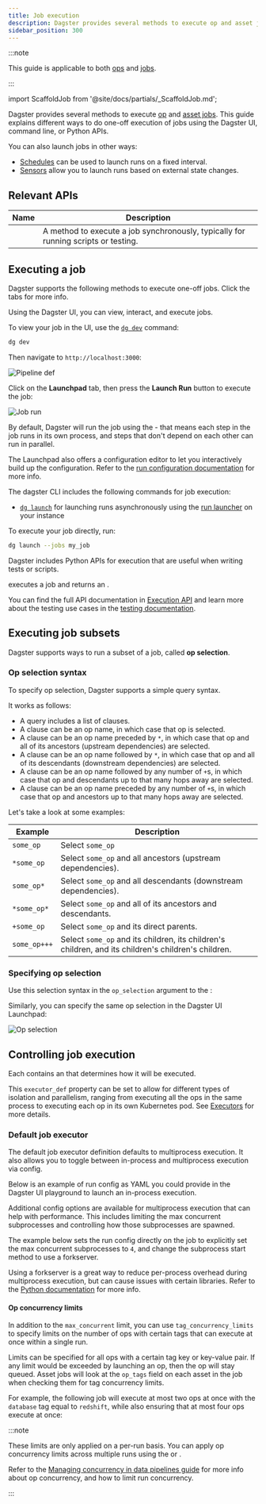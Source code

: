 ```yaml
---
title: Job execution
description: Dagster provides several methods to execute op and asset jobs using the UI, command line, Python APIs, or via schedules or sensors.
sidebar_position: 300
---
```


:::note

This guide is applicable to both [ops](/guides/build/ops) and [jobs](/guides/build/jobs).

:::

import ScaffoldJob from '@site/docs/partials/\_ScaffoldJob.md';

<ScaffoldJob />

Dagster provides several methods to execute [op](/guides/build/jobs/op-jobs) and [asset jobs](/guides/build/jobs/asset-jobs). This guide explains different ways to do one-off execution of jobs using the Dagster UI, command line, or Python APIs.

You can also launch jobs in other ways:

- [Schedules](/guides/automate/schedules) can be used to launch runs on a fixed interval.
- [Sensors](/guides/automate/sensors) allow you to launch runs based on external state changes.

## Relevant APIs

| Name                                                            | Description                                                                        |
| --------------------------------------------------------------- | ---------------------------------------------------------------------------------- |
| <PyObject section="jobs" module="dagster" object="JobDefinition.execute_in_process" /> | A method to execute a job synchronously, typically for running scripts or testing. |

## Executing a job

Dagster supports the following methods to execute one-off jobs. Click the tabs for more info.

<Tabs>
<TabItem value="Dagster UI">

Using the Dagster UI, you can view, interact, and execute jobs.

To view your job in the UI, use the [`dg dev`](/api/clis/dg-cli/dg-cli-reference#dg-dev) command:

```bash
dg dev
```

Then navigate to `http://localhost:3000`:

![Pipeline def](/images/guides/build/ops/pipeline-def.png)

Click on the **Launchpad** tab, then press the **Launch Run** button to execute the job:

![Job run](/images/guides/build/ops/pipeline-run.png)

By default, Dagster will run the job using the <PyObject section="execution" module="dagster" object="multiprocess_executor" /> - that means each step in the job runs in its own process, and steps that don't depend on each other can run in parallel.

The Launchpad also offers a configuration editor to let you interactively build up the configuration. Refer to the [run configuration documentation](/guides/operate/configuration/run-configuration#providing-config-values-at-runtime) for more info.

</TabItem>
<TabItem value="Command line">

The dagster CLI includes the following commands for job execution:

- [`dg launch`](/api/clis/dg-cli/dg-cli-reference#dg-launch) for launching runs asynchronously using the [run launcher](/deployment/execution/run-launchers) on your instance

To execute your job directly, run:

```bash
dg launch --jobs my_job
```

</TabItem>
<TabItem value="Python">

Dagster includes Python APIs for execution that are useful when writing tests or scripts.

<PyObject section="jobs" module="dagster" object="JobDefinition.execute_in_process" /> executes a job and
returns an <PyObject section="execution" module="dagster" object="ExecuteInProcessResult" />.

<CodeExample path="docs_snippets/docs_snippets/concepts/ops_jobs_graphs/job_execution.py" startAfter="start_execute" endBefore="end_execute" title="src/<project_name>/defs/assets.py"/>

You can find the full API documentation in [Execution API](/api/dagster/execution) and learn more about the testing use cases in the [testing documentation](/guides/test).

</TabItem>
</Tabs>

## Executing job subsets

Dagster supports ways to run a subset of a job, called **op selection**.

### Op selection syntax

To specify op selection, Dagster supports a simple query syntax.

It works as follows:

- A query includes a list of clauses.
- A clause can be an op name, in which case that op is selected.
- A clause can be an op name preceded by `*`, in which case that op and all of its ancestors (upstream dependencies) are selected.
- A clause can be an op name followed by `*`, in which case that op and all of its descendants (downstream dependencies) are selected.
- A clause can be an op name followed by any number of `+`s, in which case that op and descendants up to that many hops away are selected.
- A clause can be an op name preceded by any number of `+`s, in which case that op and ancestors up to that many hops away are selected.

Let's take a look at some examples:

| Example      | Description                                                                                         |
| ------------ | --------------------------------------------------------------------------------------------------- |
| `some_op`    | Select `some_op`                                                                                    |
| `*some_op`   | Select `some_op` and all ancestors (upstream dependencies).                                         |
| `some_op*`   | Select `some_op` and all descendants (downstream dependencies).                                     |
| `*some_op*`  | Select `some_op` and all of its ancestors and descendants.                                          |
| `+some_op`   | Select `some_op` and its direct parents.                                                            |
| `some_op+++` | Select `some_op` and its children, its children's children, and its children's children's children. |

### Specifying op selection

Use this selection syntax in the `op_selection` argument to the <PyObject section="jobs" module="dagster" object="JobDefinition.execute_in_process" />:

<CodeExample path="docs_snippets/docs_snippets/concepts/ops_jobs_graphs/job_execution.py" startAfter="start_op_selection_marker" endBefore="end_op_selection_marker" title="src/<project_name>/defs/jobs.py"/>

Similarly, you can specify the same op selection in the Dagster UI Launchpad:

![Op selection](/images/guides/build/ops/solid-selection.png)

## Controlling job execution

Each <PyObject section="jobs" module="dagster" object="JobDefinition" /> contains an <PyObject section="internals" module="dagster" object="ExecutorDefinition" /> that determines how it will be executed.

This `executor_def` property can be set to allow for different types of isolation and parallelism, ranging from executing all the ops in the same process to executing each op in its own Kubernetes pod. See [Executors](/guides/operate/run-executors) for more details.

### Default job executor

The default job executor definition defaults to multiprocess execution. It also allows you to toggle between in-process and multiprocess execution via config.

Below is an example of run config as YAML you could provide in the Dagster UI playground to launch an in-process execution.

<CodeExample path="docs_snippets/docs_snippets/concepts/ops_jobs_graphs/job_execution.py" startAfter="start_ip_yaml" endBefore="end_ip_yaml" />

Additional config options are available for multiprocess execution that can help with performance. This includes limiting the max concurrent subprocesses and controlling how those subprocesses are spawned.

The example below sets the run config directly on the job to explicitly set the max concurrent subprocesses to `4`, and change the subprocess start method to use a forkserver.

<CodeExample path="docs_snippets/docs_snippets/concepts/ops_jobs_graphs/job_execution.py" startAfter="start_mp_cfg" endBefore="end_mp_cfg" title="src/<project_name>/defs/jobs.py"/>

Using a forkserver is a great way to reduce per-process overhead during multiprocess execution, but can cause issues with certain libraries. Refer to the [Python documentation](https://docs.python.org/3/library/multiprocessing.html#contexts-and-start-methods) for more info.

#### Op concurrency limits

In addition to the `max_concurrent` limit, you can use `tag_concurrency_limits` to specify limits on the number of ops with certain tags that can execute at once within a single run.

Limits can be specified for all ops with a certain tag key or key-value pair. If any limit would be exceeded by launching an op, then the op will stay queued. Asset jobs will look at the `op_tags` field on each asset in the job when checking them for tag concurrency limits.

For example, the following job will execute at most two ops at once with the `database` tag equal to `redshift`, while also ensuring that at most four ops execute at once:

<CodeExample path="docs_snippets/docs_snippets/concepts/ops_jobs_graphs/job_execution.py" startAfter="start_tag_concurrency" endBefore="end_tag_concurrency" title="src/<project_name>/defs/jobs.py"/>

:::note

These limits are only applied on a per-run basis. You can apply op concurrency limits across multiple runs using the <PyObject section="libraries" module="dagster_celery" object="celery_executor" /> or <PyObject section="libraries" module="dagster_celery_k8s" object="celery_k8s_job_executor" />.

Refer to the [Managing concurrency in data pipelines guide](/guides/operate/managing-concurrency) for more info about op concurrency, and how to limit run concurrency.

:::